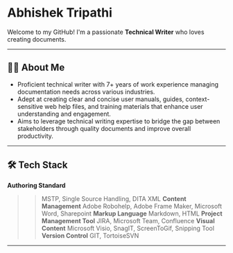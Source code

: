# Abhishek Tripathi

Welcome to my GitHub! I'm a passionate **Technical Writer** who loves creating documents.

---

## 👨‍💻 About Me

- Proficient technical writer with 7+ years of work experience managing documentation needs across various industries.
- Adept at creating clear and concise user manuals, guides, context-sensitive web help files, and training materials that enhance user understanding and engagement.
- Aims to leverage technical writing expertise to bridge the gap between stakeholders through quality documents and improve overall productivity.

---

## 🛠️ Tech Stack
**Authoring Standard**
>> MSTP, Single Source Handling, DITA XML
**Content Management**
>> Adobe Robohelp, Adobe Frame Maker, Microsoft Word, Sharepoint
**Markup Language**
>> Markdown, HTML
**Project Management Tool**
>> JIRA, Microsoft Team, Confluence
**Visual Content**
>> Microsoft Visio, SnagIT, ScreenToGif, Snipping Tool
**Version Control**
>> GIT, TortoiseSVN

---
